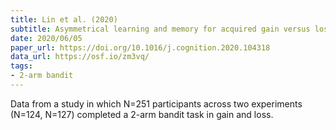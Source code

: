```yaml
---
title: Lin et al. (2020)
subtitle: Asymmetrical learning and memory for acquired gain versus loss associations
date: 2020/06/05
paper_url: https://doi.org/10.1016/j.cognition.2020.104318
data_url: https://osf.io/zm3vq/
tags:
- 2-arm bandit
---
```


Data from a study in which N=251 participants across two experiments (N=124, N=127) completed a 2-arm bandit task in gain and loss. 
